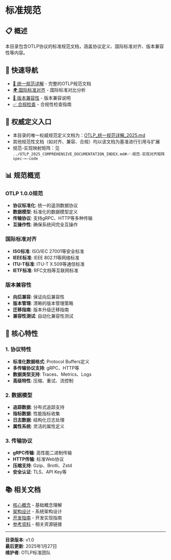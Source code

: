 # 标准规范

## 📋 概述

本目录包含OTLP协议的标准规范文档，涵盖协议定义、国际标准对齐、版本兼容性等内容。

## 🚀 快速导航

- [📖 统一规范详解](OTLP_统一规范详解_2025.md) - 完整的OTLP规范文档
- [🌍 国际标准对齐](国际标准对齐.md) - 国际标准对比分析
- [🔄 版本兼容性](版本兼容性.md) - 版本兼容说明
- [✅ 合规检查](合规检查.md) - 合规性检查指南

## 🧭 权威定义入口

- 本目录的唯一权威规范定义文档为：[OTLP_统一规范详解_2025.md](OTLP_统一规范详解_2025.md)
- 其他规范性文档（如对齐、兼容、合规）均以该文档为基准进行引用与扩展
- 规范-实现映射矩阵：见 `../OTLP_2025_COMPREHENSIVE_DOCUMENTATION_INDEX.md#✅-规范-实现对齐矩阵spec-↔-code`

## 📊 规范概览

### OTLP 1.0.0规范

- **协议标准化**: 统一的遥测数据协议
- **数据模型**: 标准化的数据模型定义
- **传输协议**: 支持gRPC、HTTP等多种传输
- **互操作性**: 确保系统间完全互操作

### 国际标准对齐

- **ISO标准**: ISO/IEC 27001等安全标准
- **IEEE标准**: IEEE 802.11等网络标准
- **ITU-T标准**: ITU-T X.509等通信标准
- **IETF标准**: RFC文档等互联网标准

### 版本兼容性

- **向后兼容**: 保证向后兼容性
- **版本管理**: 清晰的版本管理策略
- **迁移指南**: 版本升级迁移指南
- **兼容性测试**: 自动化兼容性测试

## 🎯 核心特性

### 1. 协议特性

- **标准化数据格式**: Protocol Buffers定义
- **多传输协议支持**: gRPC、HTTP等
- **数据类型支持**: Traces、Metrics、Logs
- **高级特性**: 压缩、重试、流控制

### 2. 数据模型

- **追踪数据**: 分布式追踪支持
- **指标数据**: 性能指标收集
- **日志数据**: 结构化日志处理
- **属性系统**: 灵活的属性定义

### 3. 传输协议

- **gRPC传输**: 高性能二进制传输
- **HTTP传输**: 标准Web协议
- **压缩支持**: Gzip、Brotli、Zstd
- **安全认证**: TLS、API Key等

## 📚 相关文档

- [核心概念](../02_核心概念/README.md) - 基础概念理解
- [架构设计](../04_架构设计/README.md) - 系统架构设计
- [开发指南](../05_开发指南/README.md) - 开发实现指南
- [参考资料](../09_参考资料/README.md) - 相关资源链接

---

**目录版本**: v1.0  
**最后更新**: 2025年1月27日  
**维护者**: OTLP标准团队
